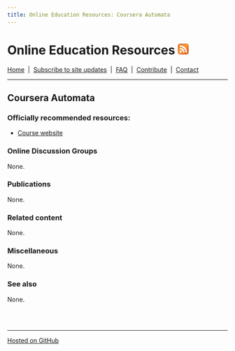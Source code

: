 ```yaml
---
title: Online Education Resources: Coursera Automata
---
```


# Online Education Resources <a href=""><img src="https://github.com/amberj/online-edu-resources/raw/gh-pages/feed-icon.png" alt="RSS Feed" /></a>
[Home](http://amberj.github.com/online-edu-resources/ "Online Educational Resources: Home") &nbsp;|&nbsp; [Subscribe to site updates](http://amberj.github.com/online-edu-resources/subscribe.html "Online Educational Resources: Subscribe to site updates") &nbsp;|&nbsp; [FAQ](http://amberj.github.com/online-edu-resources/faq.html "Online Educational Resources: FAQ") &nbsp;|&nbsp; [Contribute](http://amberj.github.com/online-edu-resources/contribute.html "Online Educational Reqources: Contribute") &nbsp;|&nbsp; [Contact](http://amberj.github.com/online-edu-resources/contact.html "Online Educational Resources: Contact")<br />

<hr />

## Coursera Automata
### Officially recommended resources:
* [Course website](https://www.coursera.org/course/automata)

### Online Discussion Groups
None.

### Publications
None.

### Related content
None.

### Miscellaneous
None.

### See also
None.

<br /><br />
<hr />

[Hosted on GitHub](https://github.com/amberj/online-edu-resources "online-edu-resources on GitHub")
